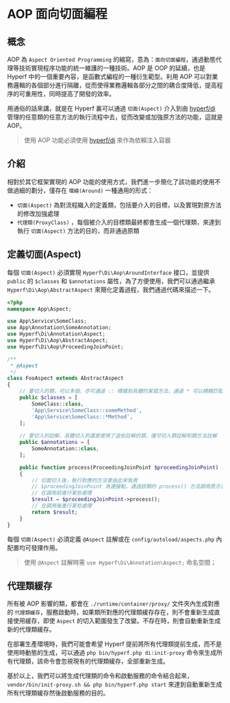 # AOP 面向切面編程

## 概念

AOP 為 `Aspect Oriented Programming` 的縮寫，意為：`面向切面編程`，通過動態代理等技術實現程序功能的統一維護的一種技術。AOP 是 OOP 的延續，也是 Hyperf 中的一個重要內容，是函數式編程的一種衍生範型。利用 AOP 可以對業務邏輯的各個部分進行隔離，從而使得業務邏輯各部分之間的耦合度降低，提高程序的可重用性，同時提高了開發的效率。   

用通俗的話來講，就是在 Hyperf 裏可以通過 `切面(Aspect)` 介入到由 [hyperf/di](https://github.com/hyperf/di) 管理的任意類的任意方法的執行流程中去，從而改變或加強原方法的功能，這就是 AOP。

> 使用 AOP 功能必須使用 [hyperf/di](https://github.com/hyperf/di) 來作為依賴注入容器

## 介紹

相對於其它框架實現的 AOP 功能的使用方式，我們進一步簡化了該功能的使用不做過細的劃分，僅存在 `環繞(Around)` 一種通用的形式：

- `切面(Aspect)` 為對流程織入的定義類，包括要介入的目標，以及實現對原方法的修改加強處理
- `代理類(ProxyClass)` ，每個被介入的目標類最終都會生成一個代理類，來達到執行 `切面(Aspect)` 方法的目的，而非通過原類

## 定義切面(Aspect)

每個 `切面(Aspect)` 必須實現 `Hyperf\Di\Aop\AroundInterface` 接口，並提供 `public` 的 `$classes` 和 `$annotations` 屬性，為了方便使用，我們可以通過繼承 `Hyperf\Di\Aop\AbstractAspect` 來簡化定義過程，我們通過代碼來描述一下。

```php
<?php
namespace App\Aspect;

use App\Service\SomeClass;
use App\Annotation\SomeAnnotation;
use Hyperf\Di\Annotation\Aspect;
use Hyperf\Di\Aop\AbstractAspect;
use Hyperf\Di\Aop\ProceedingJoinPoint;

/**
 * @Aspect
 */
class FooAspect extends AbstractAspect
{
    // 要切入的類，可以多個，亦可通過 :: 標識到具體的某個方法，通過 * 可以模糊匹配
    public $classes = [
        SomeClass::class,
        'App\Service\SomeClass::someMethod',
        'App\Service\SomeClass::*Method',
    ];
    
    // 要切入的註解，具體切入的還是使用了這些註解的類，僅可切入類註解和類方法註解
    public $annotations = [
        SomeAnnotation::class,
    ];

    public function process(ProceedingJoinPoint $proceedingJoinPoint)
    {
        // 切面切入後，執行對應的方法會由此來負責
        // $proceedingJoinPoint 為連接點，通過該類的 process() 方法調用原方法並獲得結果
        // 在調用前進行某些處理
        $result = $proceedingJoinPoint->process();
        // 在調用後進行某些處理
        return $result;
    }
}
```

每個 `切面(Aspect)` 必須定義 `@Aspect` 註解或在 `config/autoload/aspects.php` 內配置均可發揮作用。

> 使用 `@Aspect` 註解時需 `use Hyperf\Di\Annotation\Aspect;` 命名空間；  

## 代理類緩存

所有被 AOP 影響的類，都會在 `./runtime/container/proxy/` 文件夾內生成對應的 `代理類緩存`，服務啟動時，如果類所對應的代理類緩存存在，則不會重新生成直接使用緩存，即使 `Aspect` 的切入範圍發生了改變。不存在時，則會自動重新生成新的代理類緩存。   

在部署生產環境時，我們可能會希望 Hyperf 提前將所有代理類提前生成，而不是使用時動態的生成，可以通過 `php bin/hyperf.php di:init-proxy` 命令來生成所有代理類，該命令會忽視現有的代理類緩存，全部重新生成。   

基於以上，我們可以將生成代理類的命令和啟動服務的命令結合起來，`vendor/bin/init-proxy.sh && php bin/hyperf.php start` 來達到自動重新生成所有代理類緩存然後啟動服務的目的。
